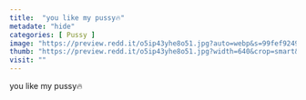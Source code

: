 ```yaml
---
title:  "you like my pussy🔥"
metadate: "hide"
categories: [ Pussy ]
image: "https://preview.redd.it/o5ip43yhe8o51.jpg?auto=webp&s=99fef9249a91cd97b54fcafcb5dfe787d6e17aee"
thumb: "https://preview.redd.it/o5ip43yhe8o51.jpg?width=640&crop=smart&auto=webp&s=cecb365e6a54bc75ef283143db063671eb802a89"
visit: ""
---
```

you like my pussy🔥
